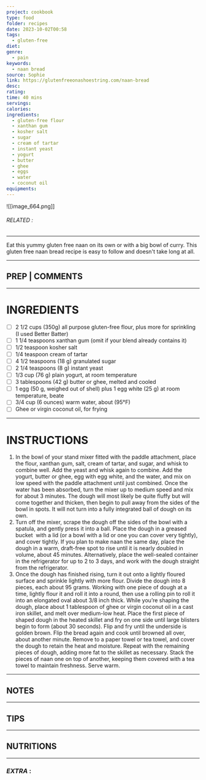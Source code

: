 ```yaml
---
project: cookbook
type: food
folder: recipes
date: 2023-10-02T00:58
tags:
  - gluten-free
diet: 
genre:
  - pain
keywords:
  - naan bread
source: Sophie
link: https://glutenfreeonashoestring.com/naan-bread
desc: 
rating: 
time: 40 mins
servings: 
calories: 
ingredients:
  - gluten-free flour
  - xanthan gum
  - kosher salt
  - sugar
  - cream of tartar
  - instant yeast
  - yogurt
  - butter
  - ghee
  - eggs
  - water
  - coconut oil
equipments:
---
```


![[image_664.png]]
###### *RELATED* : 
---
Eat this yummy gluten free naan on its own or with a big bowl of curry. This gluten free naan bread recipe is easy to follow and doesn't take long at all.

---
## PREP | COMMENTS



---
# INGREDIENTS

- [ ] 2 1/2 cups (350g) all purpose gluten-free flour, plus more for sprinkling (I used Better Batter)
- [ ] 1 1/4 teaspoons xanthan gum (omit if your blend already contains it)
- [ ] 1/2 teaspoon kosher salt
- [ ] 1/4 teaspoon cream of tartar
- [ ] 4 1/2 teaspoons (18 g) granulated sugar
- [ ] 2 1/4 teaspoons (8 g) instant yeast
- [ ] 1/3 cup (76 g) plain yogurt, at room temperature
- [ ] 3 tablespoons (42 g) butter or ghee, melted and cooled
- [ ] 1 egg (50 g, weighed out of shell) plus 1 egg white (25 g) at room temperature, beate
- [ ] 3/4 cup (6 ounces) warm water, about (95°F)
- [ ] Ghee or virgin coconut oil, for frying

---
# INSTRUCTIONS

1. In the bowl of your stand mixer fitted with the paddle attachment, place the flour, xanthan gum, salt, cream of tartar, and sugar, and whisk to combine well. Add the yeast and whisk again to combine. Add the yogurt, butter or ghee, egg with egg white, and the water, and mix on low speed with the paddle attachment until just combined. Once the water has been absorbed, turn the mixer up to medium speed and mix for about 3 minutes. The dough will most likely be quite fluffy but will come together and thicken, then begin to pull away from the sides of the bowl in spots. It will not turn into a fully integrated ball of dough on its own.
2. Turn off the mixer, scrape the dough off the sides of the bowl with a spatula, and gently press it into a ball. Place the dough in a greased bucket  with a lid (or a bowl with a lid or one you can cover very tightly), and cover tightly. If you plan to make naan the same day, place the dough in a warm, draft-free spot to rise until it is nearly doubled in volume, about 45 minutes. Alternatively, place the well-sealed container in the refrigerator for up to 2 to 3 days, and work with the dough straight from the refrigerator.
3. Once the dough has finished rising, turn it out onto a lightly floured surface and sprinkle lightly with more flour. Divide the dough into 8 pieces, each about 95 grams. Working with one piece of dough at a time, lightly flour it and roll it into a round, then use a rolling pin to roll it into an elongated oval about 3/8 inch thick. While you’re shaping the dough, place about 1 tablespoon of ghee or virgin coconut oil in a cast iron skillet, and melt over medium-low heat. Place the first piece of shaped dough in the heated skillet and fry on one side until large blisters begin to form (about 30 seconds). Flip and fry until the underside is golden brown. Flip the bread again and cook until browned all over, about another minute. Remove to a paper towel or tea towel, and cover the dough to retain the heat and moisture. Repeat with the remaining pieces of dough, adding more fat to the skillet as necessary. Stack the pieces of naan one on top of another, keeping them covered with a tea towel to maintain freshness. Serve warm.

---
## NOTES



---
## TIPS



---
## NUTRITIONS



---
### *EXTRA* :



